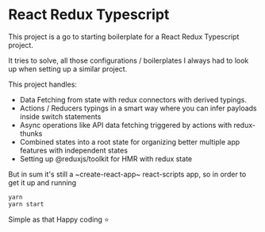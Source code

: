 # React Redux Typescript

This project is a go to starting boilerplate for a React Redux Typescript project.

It tries to solve, all those configurations / boilerplates I always had to look up when setting up a similar project.

This project handles:

- Data Fetching from state with redux connectors with derived typings.
- Actions / Reducers typings in a smart way where you can infer payloads inside switch statements
- Async operations like API data fetching triggered by actions with redux-thunks
- Combined states into a root state for organizing better multiple app features with independent states
- Setting up @reduxjs/toolkit for HMR with redux state

But in sum it's still a ~create-react-app~ react-scripts app, so in order to get it up and running

```
yarn
yarn start
```

Simple as that
Happy coding ⭐️